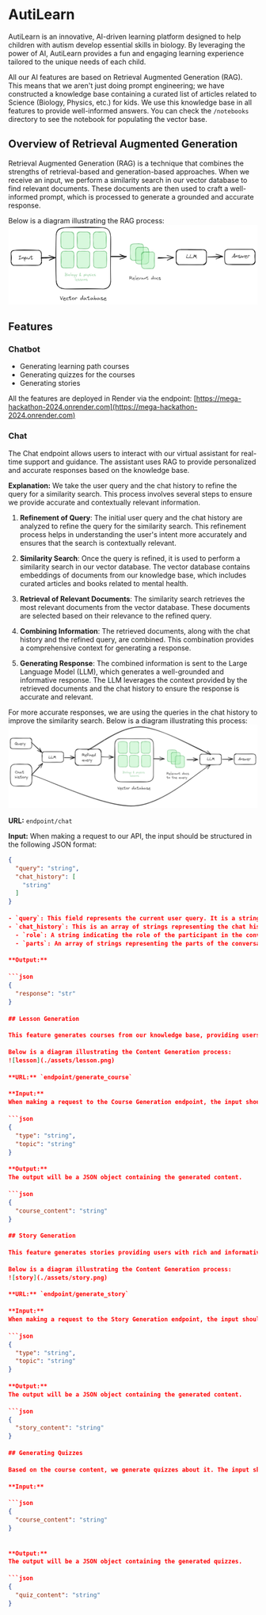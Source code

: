 # AutiLearn

AutiLearn is an innovative, AI-driven learning platform designed to help children with autism develop essential skills in biology. By leveraging the power of AI, AutiLearn provides a fun and engaging learning experience tailored to the unique needs of each child.

All our AI features are based on Retrieval Augmented Generation (RAG). This means that we aren't just doing prompt engineering; we have constructed a knowledge base containing a curated list of articles related to Science (Biology, Physics, etc.) for kids. We use this knowledge base in all features to provide well-informed answers. You can check the `/notebooks` directory to see the notebook for populating the vector base.

## Overview of Retrieval Augmented Generation

Retrieval Augmented Generation (RAG) is a technique that combines the strengths of retrieval-based and generation-based approaches. When we receive an input, we perform a similarity search in our vector database to find relevant documents. These documents are then used to craft a well-informed prompt, which is processed to generate a grounded and accurate response.

Below is a diagram illustrating the RAG process:
![RAG](./assets/rag.png)

## Features

### Chatbot

- Generating learning path courses
- Generating quizzes for the courses
- Generating stories

All the features are deployed in Render via the endpoint: [https://mega-hackathon-2024.onrender.com](https://mega-hackathon-2024.onrender.com)

### Chat

The Chat endpoint allows users to interact with our virtual assistant for real-time support and guidance. The assistant uses RAG to provide personalized and accurate responses based on the knowledge base.

**Explanation:**
We take the user query and the chat history to refine the query for a similarity search. This process involves several steps to ensure we provide accurate and contextually relevant information.

1. **Refinement of Query**: The initial user query and the chat history are analyzed to refine the query for the similarity search. This refinement process helps in understanding the user's intent more accurately and ensures that the search is contextually relevant.

2. **Similarity Search**: Once the query is refined, it is used to perform a similarity search in our vector database. The vector database contains embeddings of documents from our knowledge base, which includes curated articles and books related to mental health.

3. **Retrieval of Relevant Documents**: The similarity search retrieves the most relevant documents from the vector database. These documents are selected based on their relevance to the refined query.

4. **Combining Information**: The retrieved documents, along with the chat history and the refined query, are combined. This combination provides a comprehensive context for generating a response.

5. **Generating Response**: The combined information is sent to the Large Language Model (LLM), which generates a well-grounded and informative response. The LLM leverages the context provided by the retrieved documents and the chat history to ensure the response is accurate and relevant.

For more accurate responses, we are using the queries in the chat history to improve the similarity search. Below is a diagram illustrating this process:
![Chatbot](<./assets/chatbot%20(1).png>)

**URL:** `endpoint/chat`

**Input:**
When making a request to our API, the input should be structured in the following JSON format:

````json
{
  "query": "string",
  "chat_history": [
    "string"
  ]
}

- `query`: This field represents the current user query. It is a string containing the user's question or statement that needs a response.
- `chat_history`: This is an array of strings representing the chat history between the user and the virtual assistant. Each object contains:
  - `role`: A string indicating the role of the participant in the conversation. Typical values are "user" for the user's inputs and "model" for the responses from the virtual assistant.
  - `parts`: An array of strings representing the parts of the conversation from the respective role. This allows for breaking down the conversation into manageable pieces for better context understanding.

**Output:**

```json
{
  "response": "str"
}

## Lesson Generation

This feature generates courses from our knowledge base, providing users with rich and informative content tailored to their needs. The generation process leverages RAG to ensure that the content is accurate and relevant.

Below is a diagram illustrating the Content Generation process:
![lesson](./assets/lesson.png)

**URL:** `endpoint/generate_course`

**Input:**
When making a request to the Course Generation endpoint, the input should be structured in the following JSON format:

```json
{
  "type": "string",
  "topic": "string"
}

**Output:**
The output will be a JSON object containing the generated content.

```json
{
  "course_content": "string"
}

## Story Generation

This feature generates stories providing users with rich and informative content tailored to their needs. The generation process leverages RAG to ensure that the content is accurate and relevant.

Below is a diagram illustrating the Content Generation process:
![story](./assets/story.png)

**URL:** `endpoint/generate_story`

**Input:**
When making a request to the Story Generation endpoint, the input should be structured in the following JSON format:

```json
{
  "type": "string",
  "topic": "string"
}

**Output:**
The output will be a JSON object containing the generated content.

```json
{
  "story_content": "string"
}

## Generating Quizzes

Based on the course content, we generate quizzes about it. The input should be structured in the following JSON format:

**Input:**

```json
{
  "course_content": "string"
}


**Output:**
The output will be a JSON object containing the generated quizzes.

```json
{
  "quiz_content": "string"
}
````

